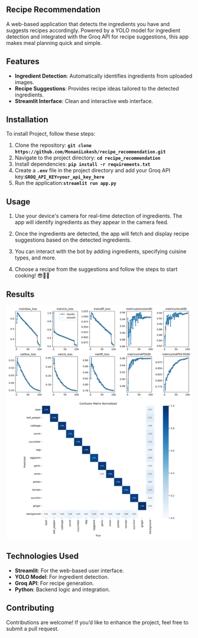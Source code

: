 ## **Recipe Recommendation**

A web-based application that detects the ingredients you have and suggests recipes accordingly. Powered by a YOLO model for ingredient detection and integrated with the Groq API for recipe suggestions, this app makes meal planning quick and simple.


## **Features**
- **Ingredient Detection**: Automatically identifies ingredients from uploaded images.
- **Recipe Suggestions**: Provides recipe ideas tailored to the detected ingredients.
- **Streamlit Interface**: Clean and interactive web interface.


## **Installation**

To install Project, follow these steps:
1. Clone the repository: **`git clone https://github.com/MonaniLokesh/recipe_recommendation.git`**
2. Navigate to the project directory: **`cd recipe_recommendation`**
3. Install dependencies: **`pip install -r requirements.txt`**
4. Create a **`.env`** file in the project directory and add your Groq API key:**`GROQ_API_KEY=your_api_key_here`**
5. Run the application:**`streamlit run app.py`**

## **Usage**
1. Use your device's camera for real-time detection of ingredients. The app will identify ingredients as they appear in the camera feed.

2. Once the ingredients are detected, the app will fetch and display recipe suggestions based on the detected ingredients.

3. You can interact with the bot by adding ingredients, specifying cuisine types, and more.

4. Choose a recipe from the suggestions and follow the steps to start cooking! 😎👨‍🍳

## **Results**
![plot](results/results-3.png)
![plot](results/confusion_matrix_normalized-5.png)

## **Technologies Used**
- **Streamlit**: For the web-based user interface.
- **YOLO Model**: For ingredient detection.
- **Groq API**: For recipe generation.
- **Python**: Backend logic and integration.

## **Contributing**
Contributions are welcome! If you’d like to enhance the project, feel free to submit a pull request.
